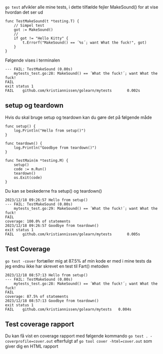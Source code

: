 ```go test``` afvikler alle mine tests, i dette tilfælde fejler MakeSound() for at vise hvordan det ser ud

```golang
func TestMakeSound(t *testing.T) {
	// Simpel test
	got := MakeSound()
	//
	if got != "Hello Kitty" {
		t.Errorf("MakeSound() == ´%s´; want What the fuck!", got)
	}
}
```

Følgende vises i terminalen

```
--- FAIL: TestMakeSound (0.00s)
    mytests_test.go:28: MakeSound() == ´What the fuck!´; want What the fuck!
FAIL
exit status 1
FAIL    github.com/kristiannissen/golearn/mytests       0.002s
```

## setup og teardown

Hvis du skal bruge setup og teardown kan du gøre det på følgende måde

```golang
func setup() {
	log.Println("Hello from setup()")
}

func teardown() {
	log.Println("Goodbye from teardown()")
}

func TestMain(m *testing.M) {
	setup()
	code := m.Run()
	teardown()
	os.Exit(code)
}
```

Du kan se beskederne fra setup() og teardown()

```
2023/12/18 09:26:57 Hello from setup()
--- FAIL: TestMakeSound (0.00s)
    mytests_test.go:29: MakeSound() == ´What the fuck!´; want What the fuck!
FAIL
coverage: 100.0% of statements
2023/12/18 09:26:57 Goodbye from teardown()
exit status 1
FAIL    github.com/kristiannissen/golearn/mytests       0.005s
```

## Test Coverage

```go test -cover``` fortæller mig at 87.5% af min kode er med i mine tests da jeg endnu ikke har skrevet en test til Fart() metoden

```
2023/12/18 08:57:13 Hello from setup()
--- FAIL: TestMakeSound (0.00s)
    mytests_test.go:28: MakeSound() == ´What the fuck!´; want What the fuck!
FAIL
coverage: 87.5% of statements
2023/12/18 08:57:13 Goodbye from teardown()
exit status 1
FAIL	github.com/kristiannissen/golearn/mytests	0.004s
```

## Test coverage rapport

Du kan få vist en coverage rapport med følgende kommando ```go test . -coverprofile=cover.out``` efterfulgt af ```go tool cover -html=cover.out``` som giver dig en HTML rapport
